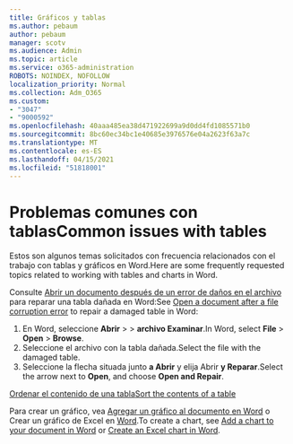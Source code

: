 ```yaml
---
title: Gráficos y tablas
ms.author: pebaum
author: pebaum
manager: scotv
ms.audience: Admin
ms.topic: article
ms.service: o365-administration
ROBOTS: NOINDEX, NOFOLLOW
localization_priority: Normal
ms.collection: Adm_O365
ms.custom:
- "3047"
- "9000592"
ms.openlocfilehash: 40aaa485ea38d471922699a9d0dd4fd1085571b0
ms.sourcegitcommit: 8bc60ec34bc1e40685e3976576e04a2623f63a7c
ms.translationtype: MT
ms.contentlocale: es-ES
ms.lasthandoff: 04/15/2021
ms.locfileid: "51818001"
---
```

# <a name="common-issues-with-tables"></a><span data-ttu-id="95d3f-102">Problemas comunes con tablas</span><span class="sxs-lookup"><span data-stu-id="95d3f-102">Common issues with tables</span></span> 

<span data-ttu-id="95d3f-103">Estos son algunos temas solicitados con frecuencia relacionados con el trabajo con tablas y gráficos en Word.</span><span class="sxs-lookup"><span data-stu-id="95d3f-103">Here are some frequently requested topics related to working with tables and charts in Word.</span></span>

<span data-ttu-id="95d3f-104">Consulte [Abrir un documento después de un error de daños en el archivo](https://support.office.com/article/47df9d48-2165-4411-a699-1786ac734bc3) para reparar una tabla dañada en Word:</span><span class="sxs-lookup"><span data-stu-id="95d3f-104">See [Open a document after a file corruption error](https://support.office.com/article/47df9d48-2165-4411-a699-1786ac734bc3) to repair a damaged table in Word:</span></span>

 1. <span data-ttu-id="95d3f-105">En Word, seleccione **Abrir**  >    >  **archivo Examinar**.</span><span class="sxs-lookup"><span data-stu-id="95d3f-105">In Word, select **File** > **Open** > **Browse**.</span></span>
 2. <span data-ttu-id="95d3f-106">Seleccione el archivo con la tabla dañada.</span><span class="sxs-lookup"><span data-stu-id="95d3f-106">Select the file with the damaged table.</span></span>
 3. <span data-ttu-id="95d3f-107">Seleccione la flecha situada junto **a Abrir** y elija Abrir **y Reparar**.</span><span class="sxs-lookup"><span data-stu-id="95d3f-107">Select the arrow next to **Open**, and choose **Open and Repair**.</span></span>

[<span data-ttu-id="95d3f-108">Ordenar el contenido de una tabla</span><span class="sxs-lookup"><span data-stu-id="95d3f-108">Sort the contents of a table</span></span>](https://support.office.com/article/F8392477-4613-49CD-ABA6-7C2E48F1D91F)

<span data-ttu-id="95d3f-109">Para crear un gráfico, vea [Agregar un gráfico al documento en Word](https://support.office.com/article/ff48e3eb-5e04-4368-a39e-20df7c798932) o Crear un gráfico de Excel en [Word](https://support.office.com/article/11A7D2F0-4487-4A9B-BBC6-D50916CD4A57).</span><span class="sxs-lookup"><span data-stu-id="95d3f-109">To create a chart, see [Add a chart to your document in Word](https://support.office.com/article/ff48e3eb-5e04-4368-a39e-20df7c798932) or [Create an Excel chart in Word](https://support.office.com/article/11A7D2F0-4487-4A9B-BBC6-D50916CD4A57).</span></span>